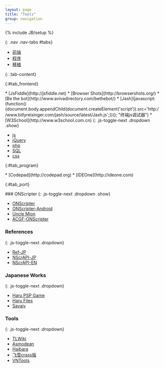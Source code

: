 ```yaml
---
layout: page
title: "Tools"
group: navigation
---
```

{% include JB/setup %}

{: .nav .nav-tabs #tabs}
* [前端](#tab_frontend)
* [程序](#tab_program)
* [移植](#tab_port)

{: .tab-content}
<div markdown="1">

{:#tab_frontend}
<div markdown="1">
* [JsFiddle](http://jsfiddle.net)
* [Browser Shots](http://browsershots.org/)
* [Be the bot](http://www.avivadirectory.com/bethebot/)
* [Jash](javascript:(function(){document.body.appendChild(document.createElement('script')).src='http://www.billyreisinger.com/jash/source/latest/Jash.js';})(); "终端js调试器")
* [W3School](http://www.w3school.com.cn)
  {: .js-toggle-next .dropdown .show}

  * [js](http://www.w3school.com.cn/js/jsref_obj_string.asp)
  * [jQuery](http://www.w3school.com.cn/jquery/jquery_ref_manipulation.asp)
  * [php](http://www.w3school.com.cn/php/php_ref_string.asp)
  * [SQL](http://www.w3school.com.cn/sql/sql_quickref.asp)
  * [css](http://www.w3school.com.cn/css/css_classification.asp)
</div>

{:#tab_program}
<div markdown="1">
* [Codepad](http://codepad.org)
* [IDEOne](http://ideone.com)
</div>

{:#tab_port}
<div markdown="1">
### ONScripter
{: .js-toggle-next .dropdown .show}

* [ONScripter](http://onscripter.sourceforge.jp/onscripter.html)
* [ONScripter-Android](http://onscripter.sourceforge.jp/android/)
* [Uncle Mion](http://unclemion.com/onscripter/)
* [ACGF-ONScripter](http://code.google.com/p/onscripter/)

### References
{: .js-toggle-next .dropdown}

* [Ref-JP](http://nscripter.insani.org/reference/)
* [NScrAPI-JP](http://senzogawa.s90.xrea.com/reference/NScrAPI.html)
* [NScrAPI-EN](http://unclemion.com/onscripter/api/NScrAPI.html)

### Japanese Works
{: .js-toggle-next .dropdown}

* [Haru PSP Game](http://harupspgame.blog64.fc2.com/)
* [Haru Files](http://briefcase.yahoo.co.jp/bc/qmbqmbqm/lst?.dir=/)
* [Savaiv](http://savaiv.blog81.fc2.com/)

### Tools
{: .js-toggle-next .dropdown}

* [TLWiki](http://tlwiki.org)
* [Asmodean](http://asmodean.reverse.net/pages/tools_index.html)
* [Haibara](https://haibara4cgrip.wordpress.com/)
* [飞雪crass版](https://www.yukict.com/bbs/forumdisplay.php?fid=69)
* [VNTools](http://vn.i-forge.net/tools/)
</div>

</div>

<script type="text/javascript">
  $("#tabs>li>a").attr('data-toggle', 'tab');
  $('.tab-content>div').addClass('tab-pane');
  $("#tabs a:first").tab('show');
  $(".tab-content a").attr('target', '_blank').tooltip();
</script>

